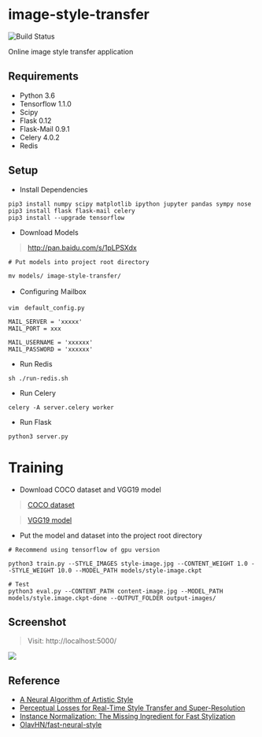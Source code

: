 # image-style-transfer
![Build Status](https://img.shields.io/teamcity/codebetter/bt428.svg)

Online image style transfer application

## Requirements

- Python 3.6
- Tensorflow 1.1.0
- Scipy
- Flask 0.12
- Flask-Mail 0.9.1
- Celery 4.0.2
- Redis

## Setup
- Install Dependencies
```
pip3 install numpy scipy matplotlib ipython jupyter pandas sympy nose
pip3 install flask flask-mail celery
pip3 install --upgrade tensorflow
```
- Download Models
>http://pan.baidu.com/s/1pLPSXdx

```
# Put models into project root directory 

mv models/ image-style-transfer/
```

- Configuring Ｍailbox
```
vim　default_config.py

MAIL_SERVER = 'xxxxx'
MAIL_PORT = xxx

MAIL_USERNAME = 'xxxxxx'
MAIL_PASSWORD = 'xxxxxx'
```

- Run Redis
```
sh ./run-redis.sh
```

- Run Celery
```
celery -A server.celery worker
```

- Run Flask
```
python3 server.py
```

# Training
- Download COCO dataset and VGG19 model
>[COCO dataset](http://www.vlfeat.org/matconvnet/models/beta16/imagenet-vgg-verydeep-19.mat)

>[VGG19 model](http://msvocds.blob.core.windows.net/coco2014/train2014.zip)

- Put the model and dataset into the project root directory

```
# Recommend using tensorflow of gpu version

python3 train.py --STYLE_IMAGES style-image.jpg --CONTENT_WEIGHT 1.0 --STYLE_WEIGHT 10.0 --MODEL_PATH models/style-image.ckpt

# Test
python3 eval.py --CONTENT_PATH content-image.jpg --MODEL_PATH models/style.image.ckpt-done --OUTPUT_FOLDER output-images/
```

## Screenshot
>Visit: http://localhost:5000/

![](https://github.com/hijkzzz/image-style-transfer/blob/master/screenshot.jpeg?raw=true)

## Reference
- [A Neural Algorithm of Artistic Style](https://arxiv.org/abs/1508.06576)
- [Perceptual Losses for Real-Time Style Transfer and Super-Resolution](https://arxiv.org/abs/1603.08155)
- [Instance Normalization: The Missing Ingredient for Fast Stylization](https://arxiv.org/abs/1607.08022)
- [OlavHN/fast-neural-style](https://github.com/OlavHN/fast-neural-style)
